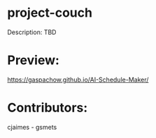 # project-couch
Description: TBD 
# Preview: 
https://gaspachow.github.io/AI-Schedule-Maker/
# Contributors:
cjaimes - gsmets
